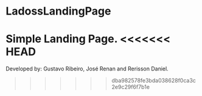# LadossLandingPage
Simple Landing Page.
<<<<<<< HEAD
=======
Developed by: Gustavo Ribeiro, José Renan and Rerisson Daniel.
>>>>>>> dba982578fe3bda038628f0ca3c2e9c29f6f7b1e
